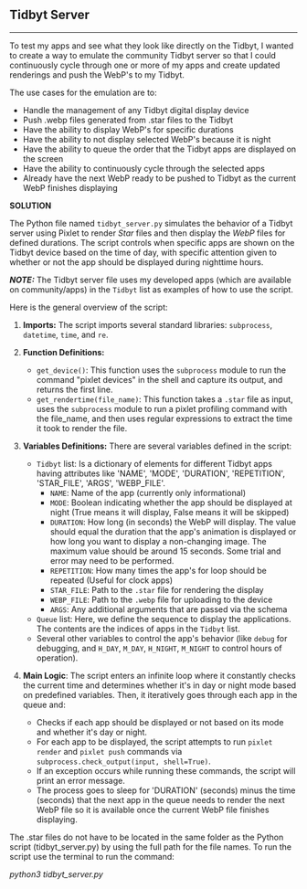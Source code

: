 ## Tidbyt Server

---

To test my apps and see what they look like directly on the Tidbyt, I wanted to create a way to emulate the community Tidbyt server so that I could continuously cycle through one or more of my apps and create updated renderings and push the WebP's to my Tidbyt.

The use cases for the emulation are to:
+ Handle the management of any Tidbyt digital display device
+ Push .webp files generated from .star files to the Tidbyt
+ Have the ability to display WebP's for specific durations
+ Have the ability to not display selected WebP's because it is night
+ Have the ability to queue the order that the Tidbyt apps are displayed on the screen
+ Have the ability to continuously cycle through the selected apps
+ Already have the next WebP ready to be pushed to Tidbyt as the current WebP finishes displaying

**SOLUTION**

The Python file named `tidbyt_server.py` simulates the behavior of a Tidbyt server using Pixlet to render *Star* files and then display the *WebP* files for defined durations.  The script controls when specific apps are shown on the Tidbyt device based on the time of day, with specific attention given to whether or not the app should be displayed during nighttime hours.

***NOTE:*** The Tidbyt server file uses my developed apps (which are available on community/apps) in the `Tidbyt` list as examples of how to use the script.

Here is the general overview of the script:

1. **Imports:** The script imports several standard libraries: `subprocess`, `datetime`, `time`, and `re`.

2. **Function Definitions:**
   * `get_device()`: This function uses the `subprocess` module to run the command "pixlet devices" in the shell and capture its output, and returns the first line. 
   * `get_rendertime(file_name)`: This function takes a `.star` file as input, uses the `subprocess` module to run a pixlet profiling command with the file_name, and then uses regular expressions to extract the time it took to render the file.

3. **Variables Definitions:** There are several variables defined in the script:
   * `Tidbyt` list: Is a dictionary of elements for different Tidbyt apps having attributes like 'NAME', 'MODE', 'DURATION', 'REPETITION', 'STAR_FILE', 'ARGS', 'WEBP_FILE'.
   		* `NAME`: Name of the app (currently only informational)
		* `MODE`: Boolean indicating whether the app should be displayed at night (True means it will display, False means it will be skipped)
		* `DURATION`: How long (in seconds) the WebP will display.  The value should equal the duration that the app's animation is displayed or how long you want to display a non-changing image.  The maximum value should be around 15 seconds.  Some trial and error may need to be performed.
		* `REPETITION`: How many times the app's for loop should be repeated (Useful for clock apps)
		* `STAR_FILE`: Path to the `.star` file for rendering the display
		* `WEBP_FILE`: Path to the `.webp` file for uploading to the device
		* `ARGS`: Any additional arguments that are passed via the schema
   * `Queue` list: Here, we define the sequence to display the applications. The contents are the indices of apps in the `Tidbyt` list.
   * Several other variables to control the app's behavior (like `debug` for debugging, and `H_DAY`, `M_DAY`, `H_NIGHT`, `M_NIGHT` to control hours of operation).
   
4. **Main Logic**: The script enters an infinite loop where it constantly checks the current time and determines whether it's in day or night mode based on predefined variables. Then, it iteratively goes through each app in the queue and:
   * Checks if each app should be displayed or not based on its mode and whether it's day or night.
   * For each app to be displayed, the script attempts to run `pixlet render` and `pixlet push` commands via `subprocess.check_output(input, shell=True)`.
   * If an exception occurs while running these commands, the script will print an error message.  
   * The process goes to sleep for 'DURATION' (seconds) minus the time (seconds) that the next app in the queue needs to render the next WebP file so it is available once the current WebP file finishes displaying.

The .star files do not have to be located in the same folder as the Python script (tidbyt_server.py) by using the full path for the file names.  To run the script use the terminal to run the command:

*python3 tidbyt_server.py*


